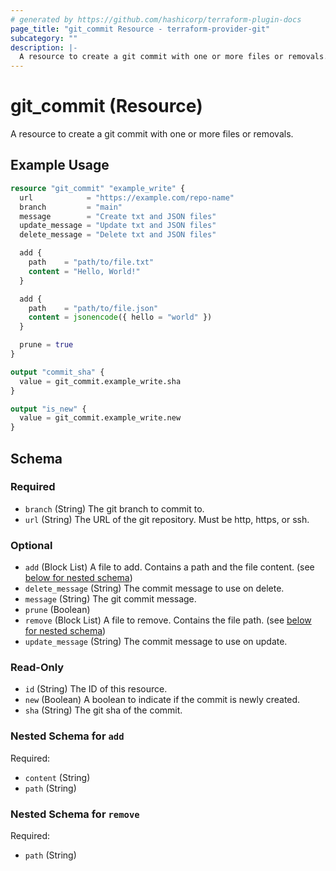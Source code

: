 ```yaml
---
# generated by https://github.com/hashicorp/terraform-plugin-docs
page_title: "git_commit Resource - terraform-provider-git"
subcategory: ""
description: |-
  A resource to create a git commit with one or more files or removals.
---
```


# git_commit (Resource)

A resource to create a git commit with one or more files or removals.

## Example Usage

```terraform
resource "git_commit" "example_write" {
  url            = "https://example.com/repo-name"
  branch         = "main"
  message        = "Create txt and JSON files"
  update_message = "Update txt and JSON files"
  delete_message = "Delete txt and JSON files"

  add {
    path    = "path/to/file.txt"
    content = "Hello, World!"
  }

  add {
    path    = "path/to/file.json"
    content = jsonencode({ hello = "world" })
  }

  prune = true
}

output "commit_sha" {
  value = git_commit.example_write.sha
}

output "is_new" {
  value = git_commit.example_write.new
}
```

<!-- schema generated by tfplugindocs -->
## Schema

### Required

- `branch` (String) The git branch to commit to.
- `url` (String) The URL of the git repository. Must be http, https, or ssh.

### Optional

- `add` (Block List) A file to add. Contains a path and the file content. (see [below for nested schema](#nestedblock--add))
- `delete_message` (String) The commit message to use on delete.
- `message` (String) The git commit message.
- `prune` (Boolean)
- `remove` (Block List) A file to remove. Contains the file path. (see [below for nested schema](#nestedblock--remove))
- `update_message` (String) The commit message to use on update.

### Read-Only

- `id` (String) The ID of this resource.
- `new` (Boolean) A boolean to indicate if the commit is newly created.
- `sha` (String) The git sha of the commit.

<a id="nestedblock--add"></a>
### Nested Schema for `add`

Required:

- `content` (String)
- `path` (String)


<a id="nestedblock--remove"></a>
### Nested Schema for `remove`

Required:

- `path` (String)

